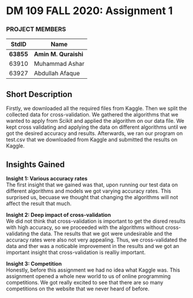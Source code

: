 # DM 109 FALL 2020: Assignment 1 #
### PROJECT MEMBERS ###
StdID | Name
------------ | -------------
**63855** | **Amin M. Quraishi** <!--this is the group leader in bold-->
63910 | Muhammad Ashar
63927 | Abdullah Afaque
<!-- Replace name and student ids with acutally group member names and ids-->


## Short Description ## 
Firstly, we downloaded all the required files from Kaggle. Then we split the collected data for cross-validation. We gathered the algorithms that we wanted to apply from Scikit and applied the algorithm on our data file. We kept cross validating and applying the data on different algorithms until we got the desired accuracy and results. Afterwards, we ran our program on test.csv that we downloaded from Kaggle and submitted the results on Kaggle. 

## Insights Gained ##  

**Insight 1: Various accuracy rates**  
The first insight that we gained was that, upon running our test data on different algorithms and models we got varying accuracy rates. This surprised us, becuase we thought that changing the algorithms will not affect the result that much.  

**Insight 2: Deep impact of cross-validation**  
We did not think that cross-validation is important to get the disred results with high accuracy, so we proceeded with the algorithms without cross-validating the data. The results that we got were undesirable and the accuracy rates were also not very appealing. Thus, we cross-validated the data and ther was a noticable improvement in the results and we got an important insight that cross-validation is realliy important.  

**Insight 3: Competition**  
Honestly, before this assignment we had no idea what Kaggle was. This assignment opened a whole new world to us of online programming competitions. We got really excited to see that there are so many competitions on the website that we never heard of before. 

